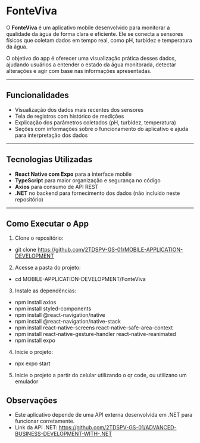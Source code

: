 # FonteViva

O **FonteViva** é um aplicativo mobile desenvolvido para monitorar a qualidade da água de forma clara e eficiente. Ele se conecta a sensores físicos que coletam dados em tempo real, como pH, turbidez e temperatura da água.

O objetivo do app é oferecer uma visualização prática desses dados, ajudando usuários a entender o estado da água monitorada, detectar alterações e agir com base nas informações apresentadas.

---

## Funcionalidades

- Visualização dos dados mais recentes dos sensores
- Tela de registros com histórico de medições
- Explicação dos parâmetros coletados (pH, turbidez, temperatura)
- Seções com informações sobre o funcionamento do aplicativo e ajuda para interpretação dos dados

---

## Tecnologias Utilizadas

- **React Native com Expo** para a interface mobile
- **TypeScript** para maior organização e segurança no código
- **Axios** para consumo de API REST
- **.NET** no backend para fornecimento dos dados (não incluído neste repositório)

---

## Como Executar o App

1. Clone o repositório:

- git clone https://github.com/2TDSPV-GS-01/MOBILE-APPLICATION-DEVELOPMENT


2. Acesse a pasta do projeto:

- cd MOBILE-APPLICATION-DEVELOPMENT/FonteViva
   

3. Instale as dependências:

- npm install axios
- npm install styled-components
- npm install @react-navigation/native
- npm install @react-navigation/native-stack
- npm install react-native-screens react-native-safe-area-context
- npm install react-native-gesture-handler react-native-reanimated
- npm install expo

4. Inicie o projeto:

- npx expo start
 

5. Inicie o projeto a partir do celular utilizando o qr code, ou utilizano um emulador

## Observações

- Este aplicativo depende de uma API externa desenvolvida em .NET para funcionar corretamente.
- Link da API .NET: https://github.com/2TDSPV-GS-01/ADVANCED-BUSINESS-DEVELOPMENT-WITH-.NET
